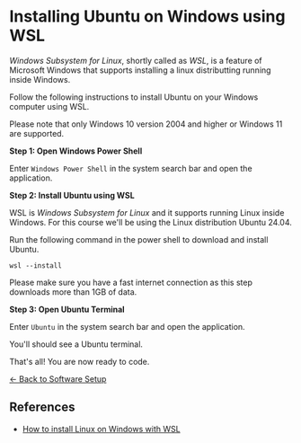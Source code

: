 # Installing Ubuntu on Windows using WSL

_Windows Subsystem for Linux_, shortly called as _WSL_, is a feature of Microsoft Windows that supports installing a linux distributting running inside Windows.

Follow the following instructions to install Ubuntu on your Windows computer using WSL.


Please note that only Windows 10 version 2004 and higher or Windows 11 are supported.

**Step 1: Open Windows Power Shell**

Enter `Windows Power Shell` in the system search bar and open the application.

**Step 2: Install Ubuntu using WSL**

WSL is _Windows Subsystem for Linux_ and it supports running Linux inside Windows. For this course we'll be using the Linux distribution Ubuntu 24.04.

Run the following command in the power shell to download and install Ubuntu.

```
wsl --install
```

Please make sure you have a fast internet connection as this step downloads more than 1GB of data.

**Step 3: Open Ubuntu Terminal**

Enter `Ubuntu` in the system search bar and open the application.

You'll should see a Ubuntu terminal.

That's all! You are now ready to code.

[&larr; Back to Software Setup](setup.md)

## References

* [How to install Linux on Windows with WSL][1]

[1]: https://learn.microsoft.com/en-us/windows/wsl/install

